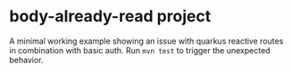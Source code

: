 # body-already-read project

A minimal working example showing an issue with quarkus reactive routes
in combination with basic auth. Run `mvn test` to trigger the unexpected behavior.
